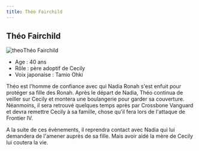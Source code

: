 ```yaml
---
title: Théo Fairchild
---
```


Théo Fairchild
--------------


![theo](/images/stories/saga/F91/persos/civils/theo.jpg)Théo Fairchild  
- Age : 40 ans  
- Rôle : père adoptif de Cecily  
- Voix japonaise : Tamio Ohki


Théo est l'homme de confiance avec qui Nadia Ronah s'est enfuit pour protéger sa fille des Ronah. Après le départ de Nadia, Théo continua de veiller sur Cecily et montera une boulangerie pour garder sa couverture. Néanmoins, il sera retrouvé quelques temps après par Crossbone Vanguard et devra remettre Cecily à sa famille, chose qu'il fera lors de l'attaque de Frontier IV.


A la suite de ces évènements, il reprendra contact avec Nadia qui lui demandera de l'amener auprès de sa fille. Mais avoir aidé la mère de Cecily lui coutera la vie.

